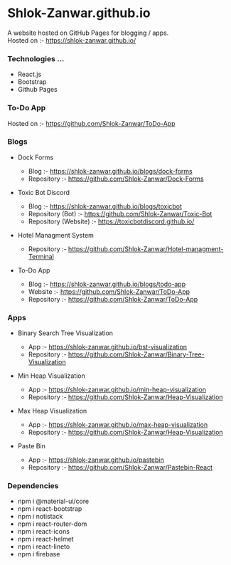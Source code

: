 # Shlok-Zanwar.github.io

A website hosted on GitHub Pages for blogging / apps. <br />
Hosted on :- https://shlok-zanwar.github.io/ <br />

### Technologies ...
  * React.js
  * Bootstrap
  * Github Pages <br />

### To-Do App
Hosted on :- https://github.com/Shlok-Zanwar/ToDo-App

### Blogs

  - Dock Forms
    - Blog :- https://shlok-zanwar.github.io/blogs/dock-forms
    - Repository :- https://github.com/Shlok-Zanwar/Dock-Forms
    
  - Toxic Bot Discord
    - Blog :- https://shlok-zanwar.github.io/blogs/toxicbot
    - Repository (Bot) :- https://github.com/Shlok-Zanwar/Toxic-Bot
    - Repository (Website) :- https://toxicbotdiscord.github.io/
    
  - Hotel Managment System
    - Repository :- https://github.com/Shlok-Zanwar/Hotel-managment-Terminal
    
  - To-Do App
    - Blog :- https://shlok-zanwar.github.io/blogs/todo-app
    - Website :- https://github.com/Shlok-Zanwar/ToDo-App
    - Repository :- https://github.com/Shlok-Zanwar/ToDo-App

### Apps

  - Binary Search Tree Visualization
    - App :- https://shlok-zanwar.github.io/bst-visualization
    - Repository :- https://github.com/Shlok-Zanwar/Binary-Tree-Visualization
    
  - Min Heap Visualization
    - App :- https://shlok-zanwar.github.io/min-heap-visualization
    - Repository :- https://github.com/Shlok-Zanwar/Heap-Visualization

  - Max Heap Visualization
    - App :- https://shlok-zanwar.github.io/max-heap-visualization
    - Repository :- https://github.com/Shlok-Zanwar/Heap-Visualization

  - Paste Bin
    - App :- https://shlok-zanwar.github.io/pastebin
    - Repository :- https://github.com/Shlok-Zanwar/Pastebin-React



### Dependencies
  - npm i @material-ui/core
  - npm i react-bootstrap
  - npm i notistack
  - npm i react-router-dom
  - npm i react-icons
  - npm i react-helmet
  - npm i react-lineto
  - npm i firebase
